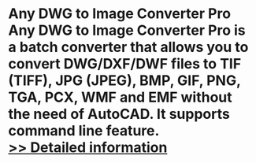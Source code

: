 # Any DWG to Image Converter Pro<br />Any DWG to Image Converter Pro is a batch converter that allows you to convert DWG/DXF/DWF files to TIF (TIFF), JPG (JPEG), BMP, GIF, PNG, TGA, PCX, WMF and EMF without the need of AutoCAD. It supports command line feature.<br />[>> Detailed information](https://secure.shareit.com/shareit/product.html?productid=300951658&affiliateid=200057808)